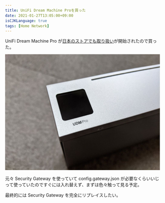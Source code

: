 ```yaml
---
title: UniFi Dream Machine Proを買った
date: 2021-01-27T13:05:00+09:00
isCJKLanguage: true
tags: [Home Network]
---
```


UniFi Dream Machine Pro が[日本のストアでも取り扱い](https://jp.store.ui.com/collections/unifi-network-recommended/products/udm-pro)が開始されたので買った。

![](udmp-325a8df8-29c9-4eea-935e-5b34b4eadf43.jpg)

元々 Security Gateway を使っていて config.gateway.json が必要なくらいいじって使っていたのですぐには入れ替えず、まずは色々触って見る予定。

最終的には Security Gateway を完全にリプレイスしたい。
